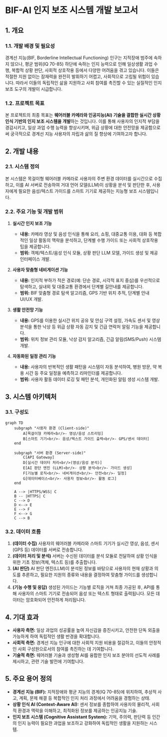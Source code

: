 # BIF-AI 인지 보조 시스템 개발 보고서

## 1. 개요

### 1.1. 개발 배경 및 필요성

경계선 지능(BIF, Borderline Intellectual Functioning) 인구는 지적장애 범주에 속하지 않으나, 평균 범위(IQ 70-85) 하단에 속하는 인지 능력으로 인해 일상생활 과업 수행, 복합적 상황 판단, 사회적 상호작용 등에서 다양한 어려움을 겪고 있습니다. 이들은 적절한 지원 없이는 잠재력을 완전히 발휘하기 어렵고, 사회적으로 고립될 위험이 있습니다. 따라서 이들의 독립적인 삶을 지원하고 사회 참여를 촉진할 수 있는 실질적인 인지 보조 도구의 개발이 시급합니다.

### 1.2. 프로젝트 목표

본 프로젝트의 최종 목표는 **웨어러블 카메라와 인공지능(AI) 기술을 결합한 실시간 상황 인식 기반의 인지 보조 시스템을 개발**하는 것입니다. 이를 통해 사용자의 인지적 부담을 경감시키고, 일상 과업 수행 능력을 향상시키며, 위급 상황에 대한 안전망을 제공함으로써 궁극적으로 경계선 지능 사용자의 자립과 삶의 질 향상에 기여하고자 합니다.

## 2. 개발 내용

### 2.1. 시스템 정의

본 시스템은 목걸이형 웨어러블 카메라로 사용자의 주변 환경 데이터를 실시간으로 수집하고, 이를 AI 서버로 전송하여 거대 언어 모델(LLM)이 상황을 분석 및 판단한 후, 사용자에게 필요한 음성/텍스트 가이드를 스마트 기기로 제공하는 지능형 보조 시스템입니다.

### 2.2. 주요 기능 및 개발 범위

1.  **실시간 인지 보조 기능**
    -   **내용:** 카메라 영상 및 음성 인식을 통해 요리, 쇼핑, 대중교통 이용, 대화 등 복합적인 일상 활동의 맥락을 분석하고, 단계별 수행 가이드 또는 사회적 상호작용 팁을 제공합니다.
    -   **범위:** 객체/텍스트/음성 인식 모듈, 상황 판단 LLM 모델, 가이드 생성 및 제공 인터페이스 개발.

2.  **사용자 맞춤형 네비게이션 기능**
    -   **내용:** 인지적 부하가 적은 경로(예: 단순 경로, 시각적 표지 중심)를 우선적으로 탐색하고, 실내외 및 대중교통 환경에서 단계별 길안내를 제공합니다.
    -   **범위:** BIF 맞춤형 경로 탐색 알고리즘, GPS 기반 위치 추적, 단계별 안내 UI/UX 개발.

3.  **생활 안전망 기능**
    -   **내용:** GPS를 이용한 실시간 위치 공유 및 안심 구역 설정, 가속도 센서 및 영상 분석을 통한 낙상 등 위급 상황 자동 감지 및 긴급 연락처 알림 기능을 제공합니다.
    -   **범위:** 위치 정보 관리 모듈, 낙상 감지 알고리즘, 긴급 알림(SMS/Push) 시스템 개발.

4.  **자동화된 일정 관리 기능**
    -   **내용:** 사용자의 반복적인 생활 패턴을 시스템이 자동 분석하여, 병원 방문, 약 복용 시간 등 주요 일정을 예측하고 리마인더를 제공합니다.
    -   **범위:** 사용자 활동 데이터 로깅 및 패턴 분석, 개인화된 알림 생성 시스템 개발.

## 3. 시스템 아키텍처

### 3.1. 구성도

```mermaid
graph TD
    subgraph "사용자 환경 (Client-side)"
        A[목걸이형 카메라<br/>- 영상/음성 스트리밍]
        B[스마트 기기<br/>- 음성/텍스트 가이드 출력<br/>- GPS/센서 데이터]
    end

    subgraph "서버 환경 (Server-side)"
        C[API Gateway]
        D[실시간 데이터 처리<br/>(영상/음성 분석)]
        E[AI 판단 엔진 (LLM)<br/>- 상황 분석<br/>- 가이드 생성]
        F[기능별 로직<br/>- 네비게이션<br/>- 안전<br/>- 일정]
        G[데이터베이스<br/>- 사용자 정보<br/>- 활동 로그]
    end

    A --> |HTTPS/WSS| C
    B -- |HTTPS| C
    C --> D
    D <--> E
    E --> F
    F <--> G
    C --> B
```

### 3.2. 데이터 흐름

1.  **(데이터 수집)** 사용자의 웨어러블 카메라와 스마트 기기가 실시간 영상, 음성, 센서(GPS 등) 데이터를 서버로 전송합니다.
2.  **(데이터 처리 및 분석)** 서버는 수신된 데이터를 분석 모듈로 전달하여 상황 인식을 위한 기초 정보(객체, 텍스트 등)를 추출합니다.
3.  **(AI 판단)** AI 판단 엔진(LLM)이 분석된 정보를 바탕으로 사용자의 현재 상황과 의도를 추론하고, 필요한 지원의 종류와 내용을 결정하여 맞춤형 가이드를 생성합니다.
4.  **(기능 수행 및 응답)** 생성된 가이드는 기능별 로직을 거쳐 최종 가공된 후, API를 통해 사용자의 스마트 기기로 전송되어 음성 또는 텍스트 형태로 출력됩니다. 모든 데이터는 암호화되어 안전하게 처리됩니다.

## 4. 기대 효과

- **사용자 측면:** 일상 과업의 성공률을 높여 자신감을 증진시키고, 안전한 단독 외출을 가능하게 하여 독립적인 생활 반경을 확대합니다.
- **사회적 측면:** 경계선 지능 인구에 대한 사회적 지원 비용을 절감하고, 이들의 안정적인 사회 구성원으로서의 참여를 촉진하는 데 기여합니다.
- **기술적 측면:** 웨어러블 기술과 생성형 AI를 융합한 인지 보조 분야의 선도적 사례를 제시하고, 관련 기술 발전에 기여합니다.

## 5. 주요 용어 정의

- **경계선 지능 (BIF):** 지적장애와 평균 지능의 경계(IQ 70-85)에 위치하여, 추상적 사고, 계획, 문제 해결 등 복합적인 인지 처리 과정에서 어려움을 경험하는 상태.
- **상황 인식 AI (Context-Aware AI):** 센서 정보를 종합하여 사용자의 물리적, 사회적 환경과 맥락을 이해하고, 최적화된 정보를 제공하는 인공지능 기술.
- **인지 보조 시스템 (Cognitive Assistant System):** 기억, 주의력, 판단력 등 인간의 인지 능력이 필요한 과업을 보조하고 강화하여 독립적인 생활을 지원하는 시스템. 